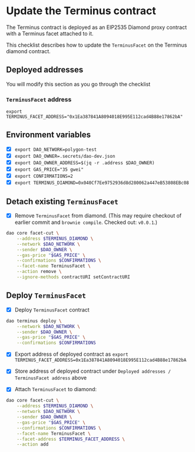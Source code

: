 # Update the Terminus contract

The Terminus contract is deployed as an EIP2535 Diamond proxy contract with a Terminus facet attached to it.

This checklist describes how to update the `TerminusFacet` on the Terminus diamond contract.

## Deployed addresses

You will modify this section as you go through the checklist


### `TerminusFacet` address

```
export TERMINUS_FACET_ADDRESS="0x1Ea387841A8094018E995E112cad4B88e17862bA"
```

## Environment variables

- [x] `export DAO_NETWORK=polygon-test`
- [x] `export DAO_OWNER=.secrets/dao-dev.json`
- [x] `export DAO_OWNER_ADDRESS=$(jq -r .address $DAO_OWNER)`
- [x] `export GAS_PRICE="35 gwei"`
- [x] `export CONFIRMATIONS=2`
- [x] `export TERMINUS_DIAMOND=0x040Cf7Ee9752936d8d280062a447eB53808EBc08`

## Detach existing `TerminusFacet`

- [x] Remove `TerminusFacet` from diamond. (This may require checkout of earlier commit and `brownie compile`. Checked out: `v0.0.1`.)

```bash
dao core facet-cut \
    --address $TERMINUS_DIAMOND \
    --network $DAO_NETWORK \
    --sender $DAO_OWNER \
    --gas-price "$GAS_PRICE" \
    --confirmations $CONFIRMATIONS \
    --facet-name TerminusFacet \
    --action remove \
    --ignore-methods contractURI setContractURI
```


## Deploy `TerminusFacet`

- [x] Deploy `TerminusFacet` contract

```bash
dao terminus deploy \
    --network $DAO_NETWORK \
    --sender $DAO_OWNER \
    --gas-price "$GAS_PRICE" \
    --confirmations $CONFIRMATIONS
```

- [x] Export address of deployed contract as `export TERMINUS_FACET_ADDRESS=0x1Ea387841A8094018E995E112cad4B88e17862bA`

- [x] Store address of deployed contract under `Deployed addresses / TerminusFacet address` above

- [x] Attach `TerminusFacet` to diamond:

```bash
dao core facet-cut \
    --address $TERMINUS_DIAMOND \
    --network $DAO_NETWORK \
    --sender $DAO_OWNER \
    --gas-price "$GAS_PRICE" \
    --confirmations $CONFIRMATIONS \
    --facet-name TerminusFacet \
    --facet-address $TERMINUS_FACET_ADDRESS \
    --action add
```
